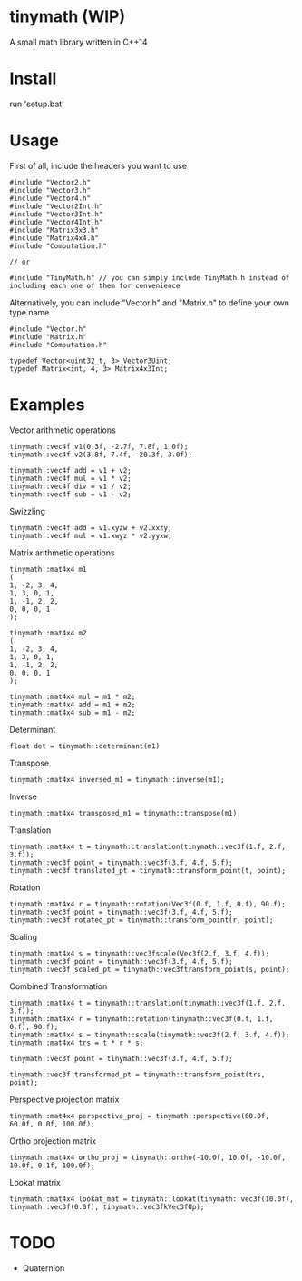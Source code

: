 # tinymath (WIP)
 A small math library written in C++14 

# Install
run 'setup.bat'

# Usage

First of all, include the headers you want to use

	#include "Vector2.h"
	#include "Vector3.h"
	#include "Vector4.h"
	#include "Vector2Int.h"
	#include "Vector3Int.h"
	#include "Vector4Int.h"
	#include "Matrix3x3.h"
	#include "Matrix4x4.h"
	#include "Computation.h"

	// or

	#include "TinyMath.h" // you can simply include TinyMath.h instead of including each one of them for convenience



Alternatively, you can include "Vector.h" and "Matrix.h" to define your own type name

	#include "Vector.h"
	#include "Matrix.h"
	#include "Computation.h" 

	typedef Vector<uint32_t, 3> Vector3Uint;
	typedef Matrix<int, 4, 3> Matrix4x3Int;
	

# Examples

Vector arithmetic operations
	
	tinymath::vec4f v1(0.3f, -2.7f, 7.8f, 1.0f);
	tinymath::vec4f v2(3.8f, 7.4f, -20.3f, 3.0f);

	tinymath::vec4f add = v1 + v2;
	tinymath::vec4f mul = v1 * v2;
	tinymath::vec4f div = v1 / v2;
	tinymath::vec4f sub = v1 - v2;

Swizzling

	tinymath::vec4f add = v1.xyzw + v2.xxzy;
	tinymath::vec4f mul = v1.xwyz * v2.yyxw;

Matrix arithmetic operations
	
	tinymath::mat4x4 m1
	(
	1, -2, 3, 4,
	1, 3, 0, 1,
	1, -1, 2, 2,
	0, 0, 0, 1
	);
	
	tinymath::mat4x4 m2
	(
	1, -2, 3, 4,
	1, 3, 0, 1,
	1, -1, 2, 2,
	0, 0, 0, 1
	);

	tinymath::mat4x4 mul = m1 * m2;
	tinymath::mat4x4 add = m1 + m2;
	tinymath::mat4x4 sub = m1 - m2;

Determinant

	float det = tinymath::determinant(m1)

Transpose

	tinymath::mat4x4 inversed_m1 = tinymath::inverse(m1);

Inverse

	tinymath::mat4x4 transposed_m1 = tinymath::transpose(m1);
	
Translation

	tinymath::mat4x4 t = tinymath::translation(tinymath::vec3f(1.f, 2.f, 3.f));
	tinymath::vec3f point = tinymath::vec3f(3.f, 4.f, 5.f);
	tinymath::vec3f translated_pt = tinymath::transform_point(t, point);

Rotation
	
	tinymath::mat4x4 r = tinymath::rotation(Vec3f(0.f, 1.f, 0.f), 90.f);
	tinymath::vec3f point = tinymath::vec3f(3.f, 4.f, 5.f);
	tinymath::vec3f rotated_pt = tinymath::transform_point(r, point);

Scaling

	tinymath::mat4x4 s = tinymath::vec3fscale(Vec3f(2.f, 3.f, 4.f));
	tinymath::vec3f point = tinymath::vec3f(3.f, 4.f, 5.f);
	tinymath::vec3f scaled_pt = tinymath::vec3ftransform_point(s, point);

Combined Transformation

	tinymath::mat4x4 t = tinymath::translation(tinymath::vec3f(1.f, 2.f, 3.f));
	tinymath::mat4x4 r = tinymath::rotation(tinymath::vec3f(0.f, 1.f, 0.f), 90.f);
	tinymath::mat4x4 s = tinymath::scale(tinymath::vec3f(2.f, 3.f, 4.f));
	tinymath::mat4x4 trs = t * r * s;

	tinymath::vec3f point = tinymath::vec3f(3.f, 4.f, 5.f);

	tinymath::vec3f transformed_pt = tinymath::transform_point(trs, point);
	

Perspective projection matrix

	tinymath::mat4x4 perspective_proj = tinymath::perspective(60.0f, 60.0f, 0.0f, 100.0f);

Ortho projection matrix

	tinymath::mat4x4 ortho_proj = tinymath::ortho(-10.0f, 10.0f, -10.0f, 10.0f, 0.1f, 100.0f);

Lookat matrix

	tinymath::mat4x4 lookat_mat = tinymath::lookat(tinymath::vec3f(10.0f), tinymath::vec3f(0.0f), tinymath::vec3fkVec3fUp);

# TODO

- Quaternion



